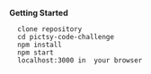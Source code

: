 

**Getting Started**
```
  clone repository
  cd pictsy-code-challenge
  npm install
  npm start
  localhost:3000 in  your browser
```

